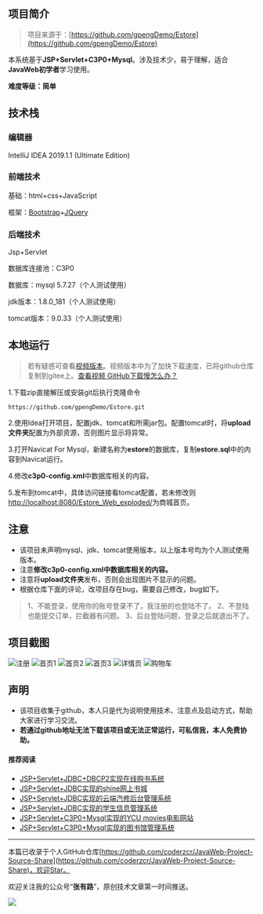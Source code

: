 ## 项目简介

>项目来源于：[https://github.com/gpengDemo/Estore](https://github.com/gpengDemo/Estore)


本系统基于**JSP+Servlet+C3P0+Mysql**。涉及技术少，易于理解，适合**JavaWeb初学者**学习使用。

**难度等级：简单**

## 技术栈

### 编辑器

IntelliJ IDEA 2019.1.1 (Ultimate Edition)

### 前端技术

基础：html+css+JavaScript

框架：[Bootstrap](https://www.bootcss.com/)+[JQuery](https://jquery.com/)

### 后端技术

Jsp+Servlet

数据库连接池：C3P0

数据库：mysql 5.7.27（个人测试使用）

jdk版本：1.8.0_181（个人测试使用）

tomcat版本：9.0.33（个人测试使用）



## 本地运行

> 若有疑惑可查看[视频版本](https://zhuanlan.zhihu.com/p/120925119)。视频版本中为了加快下载速度，已将github仓库复制到gitee上。[查看视频 GitHub下载慢怎么办？](http://coderzcr.gitee.io/sensor-java-picture/pictures/GitHub下载慢怎么办？.mp4)

1.下载zip直接解压或安装git后执行克隆命令 

```
https://github.com/gpengDemo/Estore.git
```

2.使用Idea打开项目，配置jdk、tomcat和所需jar包。配置tomcat时，将**upload文件夹**配置为外部资源，否则图片显示将异常。

3.打开Navicat For Mysql，新建名称为**estore**的数据库，复制**estore.sql**中的内容到Navicat运行。

4.修改**c3p0-config.xml**中数据库相关的内容。

5.发布到tomcat中，具体访问链接看tomcat配置，若未修改则[http://localhost:8080/Estore_Web_exploded/](http://localhost:8080/Estore_Web_exploded/)为商城首页。


## 注意
- 该项目未声明mysql、jdk、tomcat使用版本，以上版本号均为个人测试使用版本。
- 注意**修改c3p0-config.xml中数据库相关的内容。**
- 注意将**upload文件夹**发布，否则会出现图片不显示的问题。
- 根据仓库下面的评论，改项目存在bug，需要自己修改，bug如下。

> 1、不能登录，使用你的账号登录不了，我注册的也登陆不了。
> 2、不登陆也能提交订单，拦截器有问题。
> 3、后台登陆问题，登录之后就退出不了。



## 项目截图
![注册](http://coderzcr.gitee.io/sensor-java-picture/pictures/blog20200330144801.png)
![首页1](http://coderzcr.gitee.io/sensor-java-picture/pictures/blog20200330144802.png)
![首页2](http://coderzcr.gitee.io/sensor-java-picture/pictures/blog20200330144803.png)
![首页3](http://coderzcr.gitee.io/sensor-java-picture/pictures/blog20200330144804.png)
![详情页](http://coderzcr.gitee.io/sensor-java-picture/pictures/blog20200330144805.png)
![购物车](http://coderzcr.gitee.io/sensor-java-picture/pictures/blog20200330144806.png)

## 声明
- 该项目收集于github，本人只是代为说明使用技术、注意点及启动方式，帮助大家进行学习交流。
- **若通过github地址无法下载该项目或无法正常运行，可私信我，本人免费协助。**


#### 推荐阅读
- [JSP+Servlet+JDBC+DBCP2实现在线购书系统](https://mp.weixin.qq.com/s/kFHzkRtL6FNN9koaWAjDkg)
- [JSP+Servlet+JDBC实现的shine网上书城](https://mp.weixin.qq.com/s/GvfywZwg28IMYk5Q2ZWcOw)
- [JSP+Servlet+JDBC实现的云端汽修后台管理系统](https://mp.weixin.qq.com/s/kalGv5T8AZGxTnLHr2wDsA)
- [JSP+Servlet+JDBC实现的学生信息管理系统](https://mp.weixin.qq.com/s/K-H50joCXeE0cnwmtoqhJw)
- [JSP+Servlet+C3P0+Mysql实现的YCU movies电影网站](https://mp.weixin.qq.com/s/bJ1lGNDrVwzXx5z9dDaV-w)
- [JSP+Servlet+C3P0+Mysql实现的图书馆管理系统](https://mp.weixin.qq.com/s/MdGVYX_8t-CiOasghGPrRw)

---

本篇已收录于个人GitHub仓库[https://github.com/coderzcr/JavaWeb-Project-Source-Share](https://github.com/coderzcr/JavaWeb-Project-Source-Share)，欢迎Star。


欢迎关注我的公众号“**张有路**”，原创技术文章第一时间推送。

![](http://coderzcr.gitee.io/sensor-java-picture/pictures/qrcode.gif)

